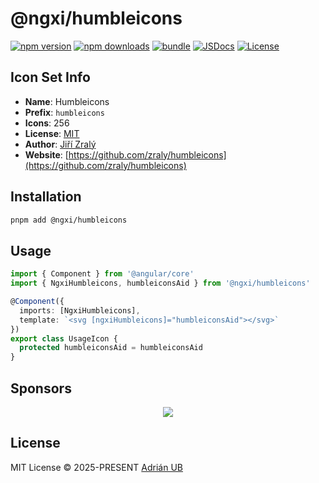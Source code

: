 # @ngxi/humbleicons

[![npm version][npm-version-src]][npm-version-href]
[![npm downloads][npm-downloads-src]][npm-downloads-href]
[![bundle][bundle-src]][bundle-href]
[![JSDocs][jsdocs-src]][jsdocs-href]
[![License][license-src]][license-href]

## Icon Set Info

- **Name**: Humbleicons
- **Prefix**: `humbleicons`
- **Icons**: 256
- **License**: [MIT](https://github.com/zraly/humbleicons/blob/master/license)
- **Author**: [Jiří Zralý](https://github.com/zraly/humbleicons)
- **Website**: [https://github.com/zraly/humbleicons](https://github.com/zraly/humbleicons)

## Installation

```sh
pnpm add @ngxi/humbleicons
```

## Usage

```ts
import { Component } from '@angular/core'
import { NgxiHumbleicons, humbleiconsAid } from '@ngxi/humbleicons'

@Component({
  imports: [NgxiHumbleicons],
  template: `<svg [ngxiHumbleicons]="humbleiconsAid"></svg>`
})
export class UsageIcon {
  protected humbleiconsAid = humbleiconsAid
}
```

## Sponsors

<p align="center">
  <a href="https://cdn.jsdelivr.net/gh/adrian-ub/static/sponsors.svg">
    <img src='https://cdn.jsdelivr.net/gh/adrian-ub/static/sponsors.svg'/>
  </a>
</p>

## License

MIT License © 2025-PRESENT [Adrián UB](https://github.com/adrian-ub)

<!-- Badges -->

[npm-version-src]: https://img.shields.io/npm/v/@ngxi/humbleicons?style=flat&colorA=080f12&colorB=1fa669
[npm-version-href]: https://npmjs.com/package/@ngxi/humbleicons
[npm-downloads-src]: https://img.shields.io/npm/dm/@ngxi/humbleicons?style=flat&colorA=080f12&colorB=1fa669
[npm-downloads-href]: https://npmjs.com/package/@ngxi/humbleicons
[bundle-src]: https://img.shields.io/bundlephobia/minzip/@ngxi/humbleicons?style=flat&colorA=080f12&colorB=1fa669&label=minzip
[bundle-href]: https://bundlephobia.com/result?p=@ngxi/humbleicons
[license-src]: https://img.shields.io/npm/l/@ngxi/humbleicons?style=flat&colorA=080f12&colorB=1fa669
[license-href]: https://github.com/adrian-ub/ngxi/blob/main/LICENSE
[jsdocs-src]: https://img.shields.io/badge/jsdocs-reference-080f12?style=flat&colorA=080f12&colorB=1fa669
[jsdocs-href]: https://www.jsdocs.io/package/@ngxi/humbleicons
